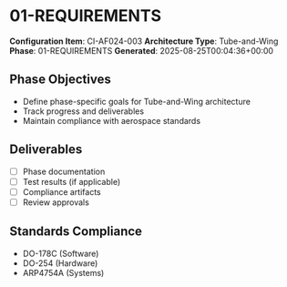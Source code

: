 # 01-REQUIREMENTS

**Configuration Item**: CI-AF024-003
**Architecture Type**: Tube-and-Wing
**Phase**: 01-REQUIREMENTS
**Generated**: 2025-08-25T00:04:36+00:00

## Phase Objectives
- Define phase-specific goals for Tube-and-Wing architecture
- Track progress and deliverables
- Maintain compliance with aerospace standards

## Deliverables
- [ ] Phase documentation
- [ ] Test results (if applicable)
- [ ] Compliance artifacts
- [ ] Review approvals

## Standards Compliance
- DO-178C (Software)
- DO-254 (Hardware)
- ARP4754A (Systems)
